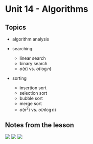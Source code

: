 # Unit 14 - Algorithms

## Topics

- algorithm analysis

- searching
    - linear search
    - binary search
    - $o(n)$ vs. $o(\log n)$ 

- sorting
    - insertion sort
    - selection sort
    - bubble sort
    - merge sort
    - $o(n^2)$ vs. $o(n \log n)$


## Notes from the lesson

![](1.jpg)
![](2.jpg)
![](3.jpg)

